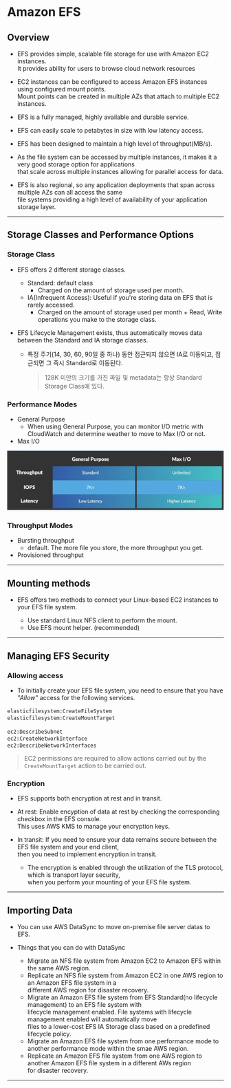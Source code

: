 # Amazon EFS

## Overview

- EFS provides simple, scalable file storage for use with Amazon EC2 instances.  
  It provides ability for users to browse cloud network resources

- EC2 instances can be configured to access Amazon EFS instances using configured mount points.  
  Mount points can be created in multiple AZs that attach to multiple EC2 instances.

- EFS is a fully managed, highly available and durable service.
- EFS can easily scale to petabytes in size with low latency access.
- EFS has been designed to maintain a high level of throughput(MB/s).

- As the file system can be accessed by multiple instances, it makes it a very good storage option for applications  
  that scale across multiple instances allowing for parallel access for data.

- EFS is also regional, so any application deployments that span across multiple AZs can all access the same  
  file systems providing a high level of availability of your application storage layer.

---

## Storage Classes and Performance Options

### Storage Class

- EFS offers 2 different storage classes.

  - Standard: default class
    - Charged on the amount of storage used per month.
  - IA(Infrequent Access): Useful if you're storing data on EFS that is rarely accessed.
    - Charged on the amount of storage used per month + Read, Write operations you make to the storage class.

- EFS Lifecycle Management exists, thus automatically moves data between the Standard and IA storage classes.
  - 특정 주기(14, 30, 60, 90일 중 하나) 동안 접근되지 않으면 IA로 이동되고, 접근되면 그 즉시 Standard로 이동된다.
    > 128K 미만의 크기를 가진 파일 및 metadata는 항상 Standard Storage Class에 있다.

### Performance Modes

- General Purpose
  - When using General Purpose, you can monitor I/O metric with CloudWatch and determine weather to move to Max I/O or not.
- Max I/O

![picture 1](/images/AWS_SAA_EFS_1.png)

### Throughput Modes

- Bursting throughput
  - default. The more file you store, the more throughput you get.
- Provisioned throughput

---

## Mounting methods

- EFS offers two methods to connect your Linux-based EC2 instances to your EFS file system.

  - Use standard Linux NFS client to perform the mount.
  - Use EFS mount helper. (recommended)

---

## Managing EFS Security

### Allowing access

- To initially create your EFS file system, you need to ensure that you have _"Allow"_ access for the following services.

```
elasticfilesystem:CreateFileSystem
elasticfilesystem:CreateMountTarget

ec2:DescribeSubnet
ec2:CreateNetworkInterface
ec2:DescribeNetworkInterfaces
```

> EC2 permissions are required to allow actions carried out by the `CreateMountTarget` action to be carried out.

### Encryption

- EFS supports both encryption at rest and in transit.

- At rest: Enable encyption of data at rest by checking the corresponding checkbox in the EFS console.  
  This uses AWS KMS to manage your encryption keys.

- In transit: If you need to ensure your data remains secure between the EFS file system and your end client,  
  then you need to implement encryption in transit.

  - The encryption is enabled through the utilization of the TLS protocol, which is transport layer security,  
    when you perform your mounting of your EFS file system.

---

## Importing Data

- You can use AWS DataSync to move on-premise file server datas to EFS.

- Things that you can do with DataSync

  - Migrate an NFS file system from Amazon EC2 to Amazon EFS within the same AWS region.
  - Replicate an NFS file system from Amazon EC2 in one AWS region to an Amazon EFS file system in a  
    different AWS region for disaster recovery.
  - Migrate an Amazon EFS file system from EFS Standard(no lifecycle management) to an EFS file system with  
    lifecycle management enabled. File systems with lifecycle management enabled will automatically move  
    files to a lower-cost EFS IA Storage class based on a predefined lifecycle policy.
  - Migrate an Amazon EFS file system from one performance mode to another performance mode within the smae AWS region.
  - Replicate an Amazon EFS file system from one AWS region to another Amazon EFS file system in a different AWs region  
    for disaster recovery.

---
